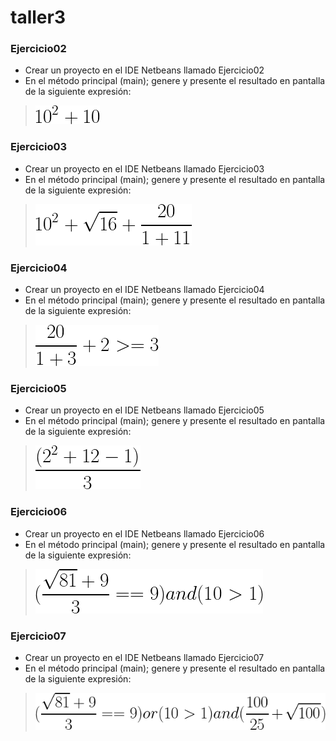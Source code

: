 # taller3


### Ejercicio02
- Crear un proyecto en el IDE Netbeans llamado Ejercicio02
- En el método principal (main); genere y presente el resultado en pantalla de la siguiente expresión:
> ![](https://github.com/IntroProgramacion-P-Oct20-Feb21/taller3/blob/main/imagenes/ejercicio2.png)
 
### Ejercicio03
- Crear un proyecto en el IDE Netbeans llamado Ejercicio03
- En el método principal (main); genere y presente el resultado en pantalla de la siguiente expresión:
> ![](https://github.com/IntroProgramacion-P-Oct20-Feb21/taller3/blob/main/imagenes/ejercicio3.png)
 
### Ejercicio04
- Crear un proyecto en el IDE Netbeans llamado Ejercicio04
- En el método principal (main); genere y presente el resultado en pantalla de la siguiente expresión:
> ![](https://github.com/IntroProgramacion-P-Oct20-Feb21/taller3/blob/main/imagenes/ejercicio4.png)

### Ejercicio05
- Crear un proyecto en el IDE Netbeans llamado Ejercicio05
- En el método principal (main); genere y presente el resultado en pantalla de la siguiente expresión:
> ![](https://github.com/IntroProgramacion-P-Oct20-Feb21/taller3/blob/main/imagenes/ejercicio5.png)


### Ejercicio06
- Crear un proyecto en el IDE Netbeans llamado Ejercicio06
- En el método principal (main); genere y presente el resultado en pantalla de la siguiente expresión:
> ![](https://github.com/IntroProgramacion-P-Oct20-Feb21/taller3/blob/main/imagenes/ejercicio6.png)


### Ejercicio07
- Crear un proyecto en el IDE Netbeans llamado Ejercicio07
- En el método principal (main); genere y presente el resultado en pantalla de la siguiente expresión:
> ![](https://github.com/IntroProgramacion-P-Oct20-Feb21/taller3/blob/main/imagenes/ejercicio7.png)